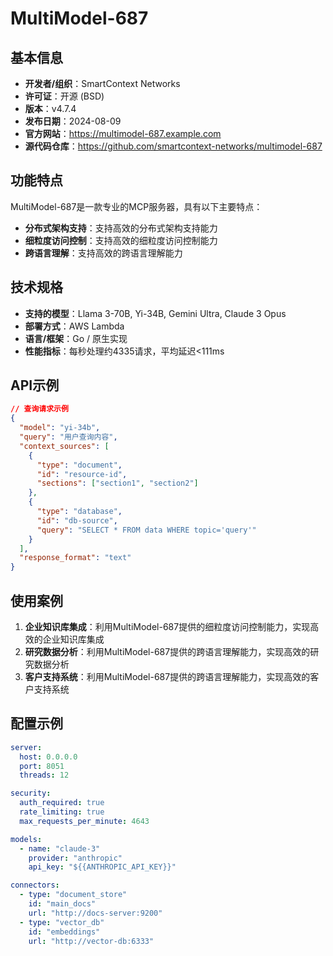 # MultiModel-687

## 基本信息

- **开发者/组织**：SmartContext Networks
- **许可证**：开源 (BSD)
- **版本**：v4.7.4
- **发布日期**：2024-08-09
- **官方网站**：https://multimodel-687.example.com
- **源代码仓库**：https://github.com/smartcontext-networks/multimodel-687

## 功能特点

MultiModel-687是一款专业的MCP服务器，具有以下主要特点：

- **分布式架构支持**：支持高效的分布式架构支持能力
- **细粒度访问控制**：支持高效的细粒度访问控制能力
- **跨语言理解**：支持高效的跨语言理解能力


## 技术规格

- **支持的模型**：Llama 3-70B, Yi-34B, Gemini Ultra, Claude 3 Opus
- **部署方式**：AWS Lambda
- **语言/框架**：Go / 原生实现
- **性能指标**：每秒处理约4335请求，平均延迟<111ms

## API示例

```json
// 查询请求示例
{
  "model": "yi-34b",
  "query": "用户查询内容",
  "context_sources": [
    {
      "type": "document",
      "id": "resource-id",
      "sections": ["section1", "section2"]
    },
    {
      "type": "database",
      "id": "db-source",
      "query": "SELECT * FROM data WHERE topic='query'"
    }
  ],
  "response_format": "text"
}
```

## 使用案例

1. **企业知识库集成**：利用MultiModel-687提供的细粒度访问控制能力，实现高效的企业知识库集成
2. **研究数据分析**：利用MultiModel-687提供的跨语言理解能力，实现高效的研究数据分析
3. **客户支持系统**：利用MultiModel-687提供的跨语言理解能力，实现高效的客户支持系统


## 配置示例

```yaml
server:
  host: 0.0.0.0
  port: 8051
  threads: 12

security:
  auth_required: true
  rate_limiting: true
  max_requests_per_minute: 4643

models:
  - name: "claude-3"
    provider: "anthropic"
    api_key: "${{ANTHROPIC_API_KEY}}"

connectors:
  - type: "document_store"
    id: "main_docs"
    url: "http://docs-server:9200"
  - type: "vector_db"
    id: "embeddings"
    url: "http://vector-db:6333"
```